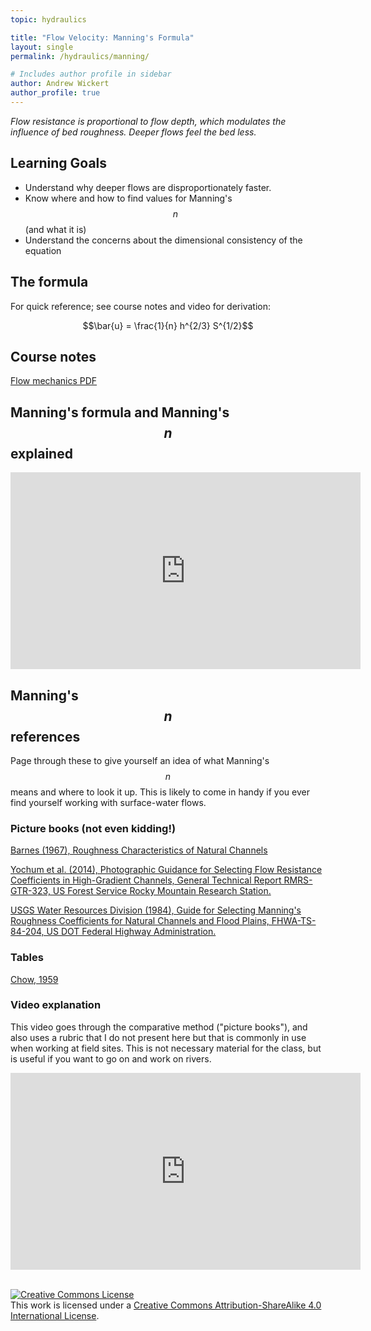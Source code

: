 ```yaml
---
topic: hydraulics

title: "Flow Velocity: Manning's Formula"
layout: single
permalink: /hydraulics/manning/

# Includes author profile in sidebar
author: Andrew Wickert
author_profile: true
---
```


*Flow resistance is proportional to flow depth, which modulates the influence of bed roughness. Deeper flows feel the bed less.*

## Learning Goals

* Understand why deeper flows are disproportionately faster.
* Know where and how to find values for Manning's $$n$$ (and what it is)
* Understand the concerns about the dimensional consistency of the equation

## The formula

For quick reference; see course notes and video for derivation:

$$\bar{u} = \frac{1}{n} h^{2/3} S^{1/2}$$

## Course notes

[Flow mechanics PDF](/assets/notes/05_Flow.pdf)

## Manning's formula and Manning's $$n$$ explained

<iframe width="560" height="315" src="https://www.youtube.com/embed/ajNcIKj3ALc" frameborder="0" allow="accelerometer; autoplay; clipboard-write; encrypted-media; gyroscope; picture-in-picture" allowfullscreen></iframe>

## Manning's $$n$$ references

Page through these to give yourself an idea of what Manning's $$n$$ means and where to look it up. This is likely to come in handy if you ever find yourself working with surface-water flows.

### Picture books (not even kidding!)

[Barnes (1967), Roughness Characteristics of Natural Channels](https://pubs.usgs.gov/wsp/wsp_1849/pdf/wsp_1849-test-2.pdf)

[Yochum et al. (2014), Photographic Guidance for Selecting Flow Resistance Coefficients in High-Gradient Channels, General Technical Report RMRS-GTR-323, US Forest Service Rocky Mountain Research Station.](https://www.fs.fed.us/rm/pubs/rmrs_gtr323.pdf)

[USGS Water Resources Division (1984), Guide for Selecting Manning's Roughness Coefficients for Natural Channels and Flood Plains, FHWA-TS-84-204, US DOT Federal Highway Administration.](https://www.fhwa.dot.gov/bridge/wsp2339.pdf)

### Tables

[Chow, 1959](http://www.fsl.orst.edu/geowater/FX3/help/8_Hydraulic_Reference/Mannings_n_Tables.htm)

### Video explanation

This video goes through the comparative method ("picture books"), and also uses a rubric that I do not present here but that is commonly in use when working at field sites. This is not necessary material for the class, but is useful if you want to go on and work on rivers.

<iframe width="560" height="315" src="https://www.youtube.com/embed/tOk4H15WYUk" frameborder="0" allow="accelerometer; autoplay; clipboard-write; encrypted-media; gyroscope; picture-in-picture" allowfullscreen></iframe>

<br/>
<br/>

<a rel="license" href="http://creativecommons.org/licenses/by-sa/4.0/"><img alt="Creative Commons License" style="border-width:0" src="https://i.creativecommons.org/l/by-sa/4.0/88x31.png" /></a><br />This work is licensed under a <a rel="license" href="http://creativecommons.org/licenses/by-sa/4.0/">Creative Commons Attribution-ShareAlike 4.0 International License</a>.

